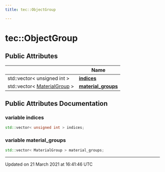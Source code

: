 ```yaml
---
title: tec::ObjectGroup

---
```


# tec::ObjectGroup



## Public Attributes

|                | Name           |
| -------------- | -------------- |
| std::vector< unsigned int > | **[indices](/engine/Classes/structtec_1_1_object_group/#variable-indices)**  |
| std::vector< [MaterialGroup](/engine/Classes/structtec_1_1_material_group/) > | **[material_groups](/engine/Classes/structtec_1_1_object_group/#variable-material_groups)**  |

## Public Attributes Documentation

### variable indices

```cpp
std::vector< unsigned int > indices;
```


### variable material_groups

```cpp
std::vector< MaterialGroup > material_groups;
```


-------------------------------

Updated on 21 March 2021 at 16:41:46 UTC